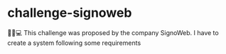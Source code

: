 # challenge-signoweb
👨‍💻💻 This challenge was proposed by the company SignoWeb. I have to create a system following some requirements 
